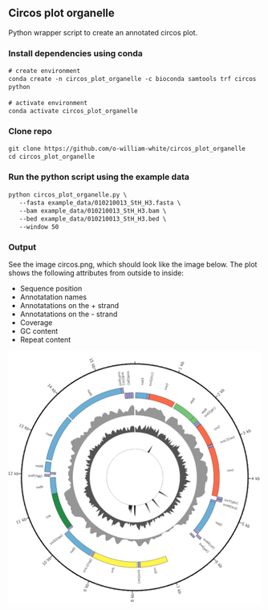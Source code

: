 
## Circos plot organelle 

Python wrapper script to create an annotated circos plot. 

### Install dependencies using conda
```
# create environment
conda create -n circos_plot_organelle -c bioconda samtools trf circos python

# activate environment
conda activate circos_plot_organelle
```

### Clone repo

```
git clone https://github.com/o-william-white/circos_plot_organelle
cd circos_plot_organelle
```

### Run the python script using the example data
```
python circos_plot_organelle.py \
   --fasta example_data/010210013_StH_H3.fasta \
   --bam example_data/010210013_StH_H3.bam \
   --bed example_data/010210013_StH_H3.bed \
   --window 50
```

### Output

See the image circos.png, which should look like the image below. The plot shows the following attributes from outside to inside:
- Sequence position
- Annotatation names
- Annotatations on the + strand
- Annotatations on the - strand
- Coverage
- GC content
- Repeat content

![alt text](example_data/circos.png?)

